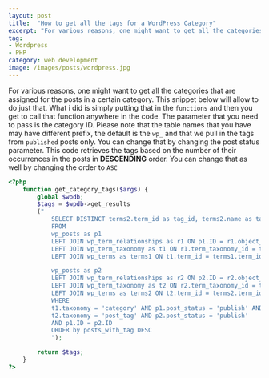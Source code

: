 ```yaml
---
layout: post
title:  "How to get all the tags for a WordPress Category"
excerpt: "For various reasons, one might want to get all the categories that are assigned for the posts in a certain category. In this post, you will get to know a code snippet that will do just that"
tag:
- Wordpress
- PHP
category: web development
image: /images/posts/wordpress.jpg
---
```


For various reasons, one might want to get all the categories that are assigned for the posts in a certain category. This snippet below will allow to do just that. What i did is simply putting that in the `functions` and then you get to call that function anywhere in the code. The parameter that you need to pass is the category ID. Please note that the table names that you have may have different prefix, the default is the `wp_` and that we pull in the tags from `published` posts only. You can change that by changing the post status parameter. This code retrieves the tags based on the number of their occurrences in the posts in **DESCENDING** order. You can change that as well by changing the order to `ASC`

```php
<?php
    function get_category_tags($args) {
        global $wpdb;
        $tags = $wpdb->get_results
        ("
            SELECT DISTINCT terms2.term_id as tag_id, terms2.name as tag_name, t2.count as posts_with_tag
            FROM
            wp_posts as p1
            LEFT JOIN wp_term_relationships as r1 ON p1.ID = r1.object_ID
            LEFT JOIN wp_term_taxonomy as t1 ON r1.term_taxonomy_id = t1.term_taxonomy_id
            LEFT JOIN wp_terms as terms1 ON t1.term_id = terms1.term_id,

            wp_posts as p2
            LEFT JOIN wp_term_relationships as r2 ON p2.ID = r2.object_ID
            LEFT JOIN wp_term_taxonomy as t2 ON r2.term_taxonomy_id = t2.term_taxonomy_id
            LEFT JOIN wp_terms as terms2 ON t2.term_id = terms2.term_id
            WHERE
            t1.taxonomy = 'category' AND p1.post_status = 'publish' AND terms1.term_id IN (".$args.") AND
            t2.taxonomy = 'post_tag' AND p2.post_status = 'publish'
            AND p1.ID = p2.ID
            ORDER by posts_with_tag DESC
            ");

        return $tags;
    }
?>
```